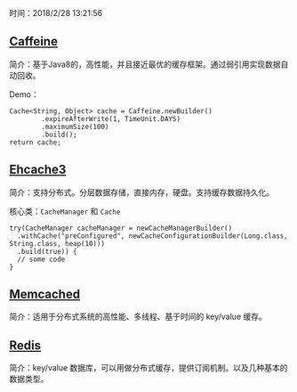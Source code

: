 时间：2018/2/28 13:21:56   

##  [Caffeine](https://github.com/ben-manes/caffeine)  

简介：基于Java8的，高性能，并且接近最优的缓存框架。通过弱引用实现数据自动回收。   

Demo：

	Cache<String, Object> cache = Caffeine.newBuilder()
            .expireAfterWrite(1, TimeUnit.DAYS)
            .maximumSize(100)
            .build();
    return cache;
## [Ehcache3](https://github.com/ehcache/ehcache3)
  
简介：支持分布式。分层数据存储，直接内存，硬盘。支持缓存数据持久化。

核心类：`CacheManager` 和 `Cache`  
	
	try(CacheManager cacheManager = newCacheManagerBuilder() 
	  .withCache("preConfigured", newCacheConfigurationBuilder(Long.class, String.class, heap(10))) 
	  .build(true)) { 
	  // some code
	}
## [Memcached](https://github.com/memcached/memcached)

简介：适用于分布式系统的高性能、多线程、基于时间的 key/value 缓存。 

## [Redis](https://github.com/antirez/redis)   

简介：key/value 数据库，可以用做分布式缓存，提供订阅机制。以及几种基本的数据类型。




 


